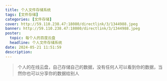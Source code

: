 ```yaml
---
title: 个人文件存储系统
tags: [文件存储]
categories: [文件存储]
cover: http://59.110.238.47:18080/directlink/3/1344988.jpeg
banner: http://59.110.238.47:18080/directlink/3/1344988.jpeg
poster:
  topic: 每个人的百度云盘
  headline: 个人文件存储系统
date: 2024-05-21 11:51:59
description: 
---
```


> 个人的在线云盘，自己存储自己的数据，没有任何人可以看到你的数据，当然你也可以分享你的数据给别人

